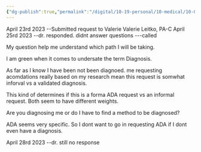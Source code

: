 ```yaml
---
{"dg-publish":true,"permalink":"/digital/10-19-personal/10-medical/10-02-long-covid/06-journal-of-events/","noteIcon":""}
---
```



April 23rd 2023 --Submitted request to Valerie Valerie Leitko, PA-C
April 25rd 2023 --dr. responded. didnt answer questions ---called 

My question help me understand which path I will be taking.

I am green when it comes to undersate the term Diagnosis. 

As far as I know I have been not been diagnoed. me requesting acomdations really based on my research mean this request is somwhat inforval vs a validated diagnosis.

This kind of determines if this is a forma ADA request vs an informal request. Both seem to have different weights. 

Are you diagnosing me or do I have to find a method to be diagnosed?


ADA seems very specific. So I dont want to go in requesting ADA if I dont even have a diagnosis. 

April 28rd 2023 --dr. still no response